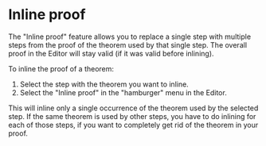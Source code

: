 # Inline proof

The "Inline proof" feature allows you to replace a single step with multiple steps from the proof of the
theorem used by that single step. The overall proof in the Editor will stay valid
(if it was valid before inlining).

To inline the proof of a theorem:
1. Select the step with the theorem you want to inline.
2. Select the "Inline proof" in the "hamburger" menu in the Editor.

This will inline only a single occurrence of the theorem used by the selected step.
If the same theorem is used by other steps, you have to do inlining for each of those steps, 
if you want to completely get rid of the theorem in your proof.
